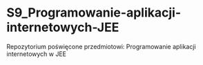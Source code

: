 # S9_Programowanie-aplikacji-internetowych-JEE
Repozytorium poświęcone przedmiotowi: Programowanie aplikacji internetowych w JEE
